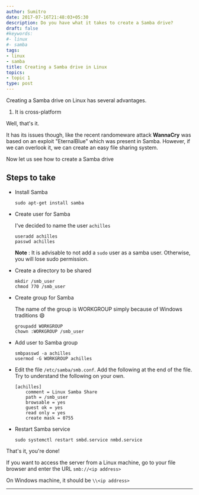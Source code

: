 ```yaml
---
author: Sumitro
date: 2017-07-16T21:48:03+05:30
description: Do you have what it takes to create a Samba drive?
draft: false
#keywords:
#- linux
#- samba
tags:
- linux
- samba
title: Creating a Samba drive in Linux
topics:
- topic 1
type: post
---
```


Creating a Samba drive on Linux has several advantages.

1. It is cross-platform

Well, that's it.

It has its issues though, like the recent randomeware attack **WannaCry** was based on an exploit "EternalBlue" which was present in Samba.
However, if we can overlook it, we can create an easy file sharing system.

Now let us see how to create a Samba drive


## Steps to take

* Install Samba

	```
	sudo apt-get install samba
	```

* Create user for Samba

	I've decided to name the user `achilles`

	```
	useradd achilles
	passwd achilles
	```

	**Note** : It is advisable to not add a `sudo` user as a samba user. Otherwise, you will lose sudo permission. 

* Create a directory to be shared

	```
	mkdir /smb_user
	chmod 770 /smb_user
	```

* Create group for Samba

	The name of the group is WORKGROUP simply because of Windows traditions :smile: 

	```
	groupadd WORKGROUP
	chown :WORKGROUP /smb_user
	```

* Add user to Samba group

	```
	smbpasswd -a achilles
	usermod -G WORKGROUP achilles
	```

* Edit the file `/etc/samba/smb.conf`. Add the following at the end of the file. Try to understand the following on your own.

	```
	[achilles]
		comment = Linux Samba Share
		path = /smb_user
		browsable = yes
		guest ok = yes
		read only = yes
		create mask = 0755
	```

* Restart Samba service

	```
	sudo systemctl restart smbd.service nmbd.service
	```

That's it, you're done!

If you want to access the server from a Linux machine, go to your file browser and enter the URL `smb://<ip address>`

On Windows machine, it should be `\\<ip address>`

---
